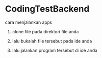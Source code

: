 # CodingTestBackend

cara menjalankan apps

1. clone file pada direktori file anda

2. lalu bukalah file tersebut pada ide anda

3. lalu jalankan program tersebut di ide anda 


